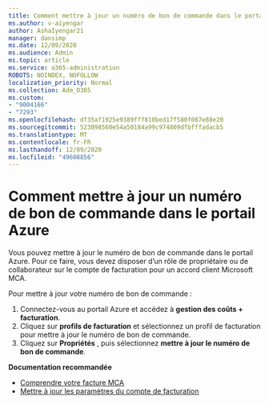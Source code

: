 ```yaml
---
title: Comment mettre à jour un numéro de bon de commande dans le portail Azure
ms.author: v-aiyengar
author: AshaIyengar21
manager: dansimp
ms.date: 12/09/2020
ms.audience: Admin
ms.topic: article
ms.service: o365-administration
ROBOTS: NOINDEX, NOFOLLOW
localization_priority: Normal
ms.collection: Adm_O365
ms.custom:
- "9004166"
- "7293"
ms.openlocfilehash: df35af1925e9389fff810bed17f580f087e88e20
ms.sourcegitcommit: 523098560e54a50184a99c974809dfbfffadacb5
ms.translationtype: MT
ms.contentlocale: fr-FR
ms.lasthandoff: 12/09/2020
ms.locfileid: "49608856"
---
```

# <a name="how-to-update-an-purchase-order-number-in-azure-portal"></a>Comment mettre à jour un numéro de bon de commande dans le portail Azure

Vous pouvez mettre à jour le numéro de bon de commande dans le portail Azure. Pour ce faire, vous devez disposer d’un rôle de propriétaire ou de collaborateur sur le compte de facturation pour un accord client Microsoft MCA. 

Pour mettre à jour votre numéro de bon de commande :
1. Connectez-vous au portail Azure et accédez à **gestion des coûts + facturation**.
1. Cliquez sur **profils de facturation** et sélectionnez un profil de facturation pour mettre à jour le numéro de bon de commande.
1. Cliquez sur **Propriétés** , puis sélectionnez **mettre à jour le numéro de bon de commande**. 

**Documentation recommandée**

- [Comprendre votre facture MCA](https://docs.microsoft.com/azure/cost-management-billing/understand/mca-understand-your-invoice)
- [Mettre à jour les paramètres du compte de facturation](https://docs.microsoft.com/microsoft-store/update-microsoft-store-for-business-account-settings)  
